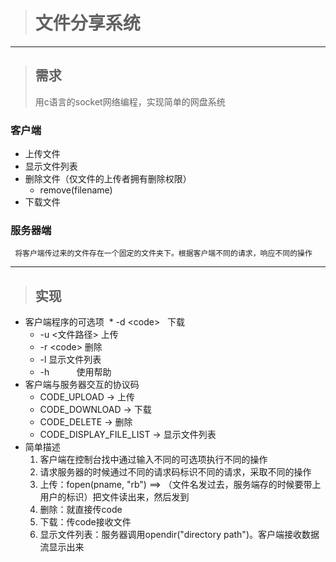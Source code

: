 > # 文件分享系统

-----

> ## 需求
> 用c语言的socket网络编程，实现简单的网盘系统

### 客户端
* 上传文件
* 显示文件列表
* 删除文件（仅文件的上传者拥有删除权限）
  * remove(filename)
* 下载文件

### 服务器端
     将客户端传过来的文件存在一个固定的文件夹下。根据客户端不同的请求，响应不同的操作

-----

> ## 实现

* 客户端程序的可选项
  * -d <code\>    下载 
  * -u <文件路径\> 上传
  * -r <code\>    删除
  * -l           显示文件列表
  * -h           使用帮助
* 客户端与服务器交互的协议码
  * CODE_UPLOAD -> 上传
  * CODE_DOWNLOAD -> 下载
  * CODE_DELETE -> 删除
  * CODE_DISPLAY_FILE_LIST -> 显示文件列表
* 简单描述
  1. 客户端在控制台找中通过输入不同的可选项执行不同的操作
  2. 请求服务器的时候通过不同的请求码标识不同的请求，采取不同的操作
  3. 上传：fopen(pname, "rb") ==> （文件名发过去，服务端存的时候要带上用户的标识）把文件读出来，然后发到
  4. 删除：就直接传code
  5. 下载：传code接收文件
  6. 显示文件列表：服务器调用opendir("directory path")。客户端接收数据流显示出来


